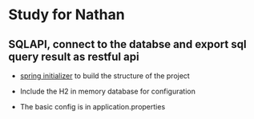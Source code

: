 # Study for Nathan

## SQLAPI, connect to the databse and export sql query result as restful api

- [spring initializer](https://start.spring.io/) to build the structure of the project

- Include the H2 in memory database for configuration

- The basic config is in application.properties

```bash

```
